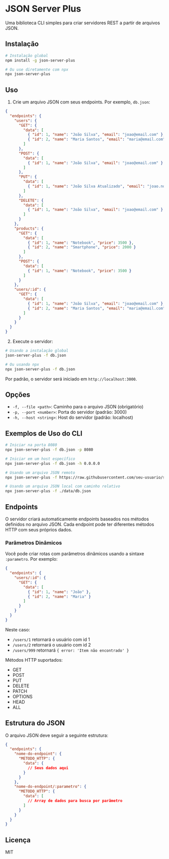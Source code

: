 # JSON Server Plus

Uma biblioteca CLI simples para criar servidores REST a partir de arquivos JSON.

## Instalação

```bash
# Instalação global
npm install -g json-server-plus

# Ou use diretamente com npx
npx json-server-plus
```

## Uso

1. Crie um arquivo JSON com seus endpoints. Por exemplo, `db.json`:

```json
{
  "endpoints": {
    "users": {
      "GET": {
        "data": [
          { "id": 1, "name": "João Silva", "email": "joao@email.com" },
          { "id": 2, "name": "Maria Santos", "email": "maria@email.com" }
        ]
      },
      "POST": {
        "data": [
          { "id": 1, "name": "João Silva", "email": "joao@email.com" }
        ]
      },
      "PUT": {
        "data": [
          { "id": 1, "name": "João Silva Atualizado", "email": "joao.novo@email.com" }
        ]
      },
      "DELETE": {
        "data": [
          { "id": 1, "name": "João Silva", "email": "joao@email.com" }
        ]
      }
    },
    "products": {
      "GET": {
        "data": [
          { "id": 1, "name": "Notebook", "price": 3500 },
          { "id": 2, "name": "Smartphone", "price": 2000 }
        ]
      },
      "POST": {
        "data": [
          { "id": 1, "name": "Notebook", "price": 3500 }
        ]
      }
    },
    "users/:id": {
      "GET": {
        "data": [
          { "id": 1, "name": "João Silva", "email": "joao@email.com" },
          { "id": 2, "name": "Maria Santos", "email": "maria@email.com" }
        ]
      }
    }
  }
}
```

2. Execute o servidor:

```bash
# Usando a instalação global
json-server-plus -f db.json

# Ou usando npx
npx json-server-plus -f db.json
```

Por padrão, o servidor será iniciado em `http://localhost:3000`.

## Opções

- `-f, --file <path>`: Caminho para o arquivo JSON (obrigatório)
- `-p, --port <number>`: Porta do servidor (padrão: 3000)
- `-h, --host <string>`: Host do servidor (padrão: localhost)

## Exemplos de Uso do CLI

```bash
# Iniciar na porta 8080
npx json-server-plus -f db.json -p 8080

# Iniciar em um host específico
npx json-server-plus -f db.json -h 0.0.0.0

# Usando um arquivo JSON remoto
npx json-server-plus -f https://raw.githubusercontent.com/seu-usuario/seu-repo/main/db.json

# Usando um arquivo JSON local com caminho relativo
npx json-server-plus -f ./data/db.json
```

## Endpoints

O servidor criará automaticamente endpoints baseados nos métodos definidos no arquivo JSON. Cada endpoint pode ter diferentes métodos HTTP com seus próprios dados.

### Parâmetros Dinâmicos

Você pode criar rotas com parâmetros dinâmicos usando a sintaxe `:parametro`. Por exemplo:

```json
{
  "endpoints": {
    "users/:id": {
      "GET": {
        "data": [
          { "id": 1, "name": "João" },
          { "id": 2, "name": "Maria" }
        ]
      }
    }
  }
}
```

Neste caso:
- `/users/1` retornará o usuário com id 1
- `/users/2` retornará o usuário com id 2
- `/users/999` retornará `{ error: 'Item não encontrado' }`

Métodos HTTP suportados:
- GET
- POST
- PUT
- DELETE
- PATCH
- OPTIONS
- HEAD
- ALL

## Estrutura do JSON

O arquivo JSON deve seguir a seguinte estrutura:

```json
{
  "endpoints": {
    "nome-do-endpoint": {
      "METODO_HTTP": {
        "data": {
          // Seus dados aqui
        }
      }
    },
    "nome-do-endpoint/:parametro": {
      "METODO_HTTP": {
        "data": [
          // Array de dados para busca por parâmetro
        ]
      }
    }
  }
}
```

## Licença

MIT 